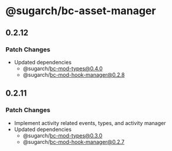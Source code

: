 # @sugarch/bc-asset-manager

## 0.2.12

### Patch Changes

-   Updated dependencies
    -   @sugarch/bc-mod-types@0.4.0
    -   @sugarch/bc-mod-hook-manager@0.2.8

## 0.2.11

### Patch Changes

-   Implement activity related events, types, and activity manager
-   Updated dependencies
    -   @sugarch/bc-mod-types@0.3.0
    -   @sugarch/bc-mod-hook-manager@0.2.7
